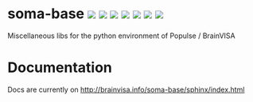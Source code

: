 # soma-base                                                                                                                       [![](https://travis-ci.org/populse/soma-base.svg?branch=master)](https://travis-ci.org/populse/soma-base) [![](https://ci.appveyor.com/api/projects/status/ddfnffj4kq2msi1u?svg=true)](https://ci.appveyor.com/project/denisri/soma-base/branch/master) [![](https://codecov.io/github/populse/soma-base/coverage.svg?branch=master)](https://codecov.io/github/populse/soma-base) [![](https://img.shields.io/badge/license-CeCILL--B-blue.svg)](https://github.com/populse/soma-base/blob/master/LICENSE.en) [![](https://img.shields.io/pypi/v/soma-base.svg)](https://pypi.python.org/pypi/soma-base/)                                           [![](https://img.shields.io/badge/python-2.6%2C%202.7%2C%203.3%2C%203.4%2C%203.5%2C%203.6%2C%203.7-yellow.svg)](#)                                                                      [![](https://img.shields.io/badge/platform-Linux%2C%20OSX%2C%20Windows-orange.svg)](#)

Miscellaneous libs for the python environment of Populse / BrainVISA

# Documentation

Docs are currently on http://brainvisa.info/soma-base/sphinx/index.html

